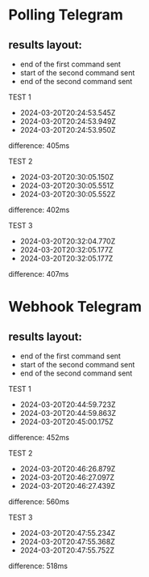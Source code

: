 # Polling Telegram
## results layout:
- end of the first command sent
- start of the second command sent
- end of the second command sent

TEST 1
 - 2024-03-20T20:24:53.545Z
 - 2024-03-20T20:24:53.949Z
 - 2024-03-20T20:24:53.950Z

difference: 405ms

TEST 2
 - 2024-03-20T20:30:05.150Z
 - 2024-03-20T20:30:05.551Z
 - 2024-03-20T20:30:05.552Z

difference: 402ms

TEST 3
 - 2024-03-20T20:32:04.770Z
 - 2024-03-20T20:32:05.177Z
 - 2024-03-20T20:32:05.177Z

difference: 407ms

# Webhook Telegram

## results layout:
- end of the first command sent
- start of the second command sent
- end of the second command sent

TEST 1
 - 2024-03-20T20:44:59.723Z
 - 2024-03-20T20:44:59.863Z
 - 2024-03-20T20:45:00.175Z

difference: 452ms

TEST 2
 - 2024-03-20T20:46:26.879Z
 - 2024-03-20T20:46:27.097Z
 - 2024-03-20T20:46:27.439Z

difference: 560ms

TEST 3
 - 2024-03-20T20:47:55.234Z
 - 2024-03-20T20:47:55.368Z
 - 2024-03-20T20:47:55.752Z

difference: 518ms
